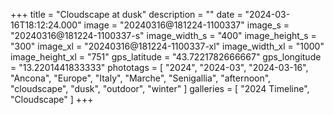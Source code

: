 +++
title = "Cloudscape at dusk"
description = ""
date = "2024-03-16T18:12:24.000"
image = "20240316@181224-1100337"
image_s = "20240316@181224-1100337-s"
image_width_s = "400"
image_height_s = "300"
image_xl = "20240316@181224-1100337-xl"
image_width_xl = "1000"
image_height_xl = "751"
gps_latitude = "43.7221782666667"
gps_longitude = "13.2201441833333"
phototags = [ "2024", "2024-03", "2024-03-16", "Ancona", "Europe", "Italy", "Marche", "Senigallia", "afternoon", "cloudscape", "dusk", "outdoor", "winter" ]
galleries = [ "2024 Timeline", "Cloudscape" ]
+++
